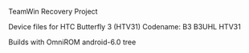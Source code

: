 TeamWin Recovery Project

Device files for HTC Butterfly 3 (HTV31)
Codename: B3 B3UHL HTV31

Builds with OmniROM android-6.0 tree


